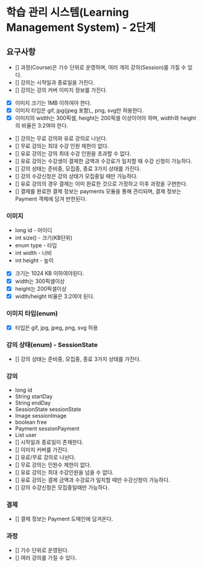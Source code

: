 # 학습 관리 시스템(Learning Management System) - 2단계
## 요구사항
- [] 과정(Course)은 기수 단위로 운영하며, 여러 개의 강의(Session)를 가질 수 있다.
- [] 강의는 시작일과 종료일을 가진다.
- [] 강의는 강의 커버 이미지 정보를 가진다.
- [x] 이미지 크기는 1MB 이하여야 한다.
- [x] 이미지 타입은 gif, jpg(jpeg 포함),, png, svg만 허용한다.
- [x] 이미지의 width는 300픽셀, height는 200픽셀 이상이어야 하며, width와 height의 비율은 3:2여야 한다.
- [] 강의는 무료 강의와 유료 강의로 나뉜다.
- [] 무료 강의는 최대 수강 인원 제한이 없다.
- [] 유료 강의는 강의 최대 수강 인원을 초과할 수 없다.
- [] 유료 강의는 수강생이 결제한 금액과 수강료가 일치할 때 수강 신청이 가능하다.
- [] 강의 상태는 준비중, 모집중, 종료 3가지 상태를 가진다.
- [] 강의 수강신청은 강의 상태가 모집중일 때만 가능하다.
- [] 유료 강의의 경우 결제는 이미 완료한 것으로 가정하고 이후 과정을 구현한다.
- [] 결제를 완료한 결제 정보는 payments 모듈을 통해 관리되며, 결제 정보는 Payment 객체에 담겨 반한된다.

### 이미지
- long id - 아이디
- int size() - 크기(KB단위)
- enum type - 타입
- int width - 너비
- int height - 높이
- [x] 크기는 1024 KB 이하여야된다.
- [x] width는 300픽셀이상
- [x] height는 200픽셀이상
- [x] width/height 비율은 3:2여야 된다.

### 이미지 타입(enum)
- [x] 타입은 gif, jpg, jpeg, png, svg 허용

### 강의 상태(enum) - SessionState
- [] 강의 상태는 준비중, 모집중, 종료 3가지 상태를 가진다.

### 강의
- long id
- String startDay
- String endDay
- SessionState sessionState
- Image sessionImage
- boolean free
- Payment sessionPayment
- List<User> user
- [] 시작일과 종료일이 존재한다.
- [] 이미지 커버를 가진다.
- [] 유료/무료 강의로 나뉜다.
- [] 무료 강의는 인원수 제한이 없다.
- [] 유료 강의는 최대 수강인원을 넘을 수 없다.
- [] 유료 강의는 결제 금액과 수강료가 일치할 때만 수강신청이 가능하다.
- [] 강의 수강신청은 모집중일때만 가능하다.

### 결제
- [] 결제 정보는 Payment 도메인에 담겨온다.


### 과정
- [] 기수 단위로 운영된다.
- [] 여러 강의를 가질 수 있다.


